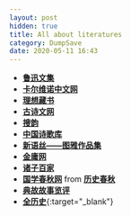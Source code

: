 ```yaml
---
layout: post
hidden: true
title: All about literatures
category: DumpSave
date: 2020-05-11 16:43
---
```


- [**鲁迅文集**](http://www.ziyexing.com/luxun/luxun_index.htm)
- [**卡尔维诺中文网**](http://www.ruanyifeng.com/calvino/)
- [**理想藏书**](http://www.lxbook.org/index.htm)
- [**古诗文网**](http://www.gushiwen.org/)
- [**搜韵**](http://sou-yun.com/)
- [**中国诗歌库**](http://www.shigeku.org/)
- [**新语丝——图雅作品集**](http://www.xys.org/pages/tuya.html)
- [**金庸网**](http://www.jinyongwang.com/)
- [**诸子百家**](http://www.ziyexing.com/files-5/zzbj_index.htm)
- [**国学春秋网**](http://guoxue.lishichunqiu.com/) from [**历史春秋**](http://www.lishichunqiu.com/)
- [**典故故事览评**](http://www.dongliw.com/Class.asp?ID=34)
- [**全历史**](https://www.allhistory.com/){:target="_blank"}
